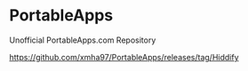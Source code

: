 # PortableApps
Unofficial PortableApps.com Repository

https://github.com/xmha97/PortableApps/releases/tag/Hiddify
